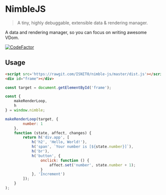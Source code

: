 # NimbleJS
> A tiny, highly debuggable, extensible data & rendering manager.

A data and rendering manager, so you can focus on writing awesome VDom.

[![CodeFactor](https://www.codefactor.io/repository/github/isnit0/nimble-js/badge/master)](https://www.codefactor.io/repository/github/isnit0/nimble-js/overview/master)

## Usage

```html
<script src='https://rawgit.com/ISNIT0/nimble-js/master/dist.js'></script>
<div id="frame"></div>
```

```javascript
const target = document.getElementById('frame');

const {
    makeRenderLoop,
    h
} = window.nimble;

makeRenderLoop(target, {
        number: 1
    },
    function (state, affect, changes) {
        return h('div.app', [
            h('h2', 'Hello, World!'),
            h('span', `Your number is [${state.number}]`),
            h('br'),
            h('button', {
                onclick: function () {
                    affect.set('number', state.number + 1);
                }
            }, 'Increment')
        ]);
    }
);
```